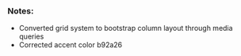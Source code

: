 ### Notes:
- Converted grid system to bootstrap column layout through media queries
- Corrected accent color b92a26
